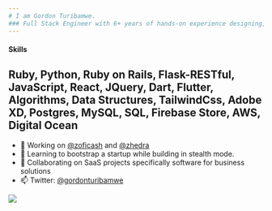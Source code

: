 ```yaml
---
# I am Gordon Turibamwe.
### Full Stack Engineer with 6+ years of hands-on experience designing, developing, and implementing mobile, desktop, web applications and solutions using a range of technologies and programming languages. Well versed in Ui/Ux design & development, databases, mobile, desktop and web development.
---
```

#### Skills
Ruby, Python, Ruby on Rails, Flask-RESTful, JavaScript, React, JQuery, Dart, Flutter, Algorithms, Data Structures, TailwindCss, Adobe XD, Postgres, MySQL, SQL, Firebase Store, AWS, Digital Ocean
---
- 🔭 Working on [@zoficash](https://github.com/zoficash) and [@zhedra](https://github.com/Zhedra4Business)
- 🌱 Learning to bootstrap a startup while building in stealth mode.
- 👯 Collaborating on SaaS projects specifically software for business solutions
- 📫 Twitter: [@gordonturibamwe](https://twitter.com/gordonturibamwe)

![](https://hit.yhype.me/github/profile?user_id=10664143)
